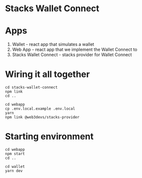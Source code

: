 Stacks Wallet Connect
=====================

# Apps

1. Wallet - react app that simulates a wallet
2. Web App - react app that we implement the Wallet Connect to
3. Stacks Wallet Connect - stacks provider for Wallet Connect

# Wiring it all together

    cd stacks-wallet-connect
    npm link
    cd ..

    cd webapp
    cp .env.local.example .env.local
    yarn
    npm link @web3devs/stacks-provider

# Starting environment

    cd webapp
    npm start
    cd ..

    cd wallet
    yarn dev
